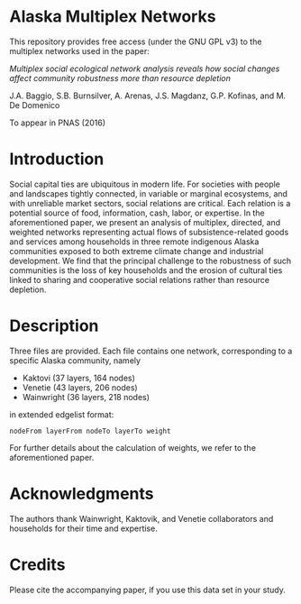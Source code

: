 # Alaska Multiplex Networks

This repository provides free access (under the GNU GPL v3) to the multiplex networks used in the paper:

*Multiplex social ecological network analysis reveals how social changes affect community robustness more than resource depletion*

J.A. Baggio, S.B. Burnsilver, A. Arenas, J.S. Magdanz, G.P. Kofinas, and M. De Domenico

To appear in PNAS (2016)

# Introduction

Social capital ties are ubiquitous in modern life. For societies with people and landscapes tightly connected, in variable or marginal ecosystems, and with unreliable market sectors, social relations are critical. Each relation is a potential source of food, information, cash, labor, or expertise. 
In the aforementioned paper, we present an analysis of multiplex, directed, and weighted networks representing actual flows of subsistence-related goods and services among households in three remote indigenous Alaska communities exposed to both extreme climate change and industrial development. We find that the principal challenge to the robustness of such communities is the loss of key households and the erosion of cultural ties linked to sharing and cooperative social relations rather than resource depletion.

# Description

Three files are provided. Each file contains one network, corresponding to a specific Alaska community, namely

* Kaktovi (37 layers, 164 nodes)
* Venetie (43 layers, 206 nodes)
* Wainwright (36 layers, 218 nodes)

in extended edgelist format:

    nodeFrom layerFrom nodeTo layerTo weight

For further details about the calculation of weights, we refer to the aforementioned paper.

# Acknowledgments

The authors thank Wainwright, Kaktovik, and Venetie collaborators and households for their time and expertise.

# Credits

Please cite the accompanying paper, if you use this data set in your study.
